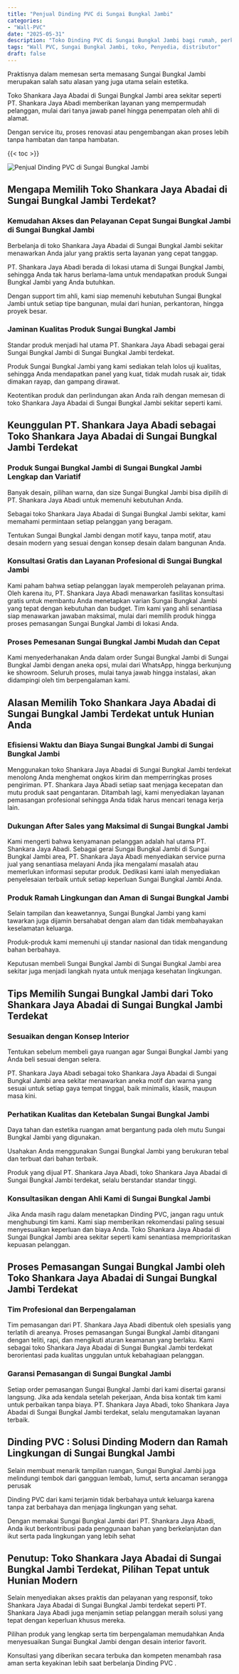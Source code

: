 ```yaml
---
title: "Penjual Dinding PVC di Sungai Bungkal Jambi"
categories: 
- "Wall-PVC"
date: "2025-05-31"
description: "Toko Dinding PVC di Sungai Bungkal Jambi bagi rumah, perkantoran, dan toko. Material unggulan, variasi motif, warna menarik, dengan servis penempatan dikerjakan oleh tim profesional serta jaminan resmi!|Servis penjualan Dinding PVC di Sungai Bungkal Jambi untuk keperluan rumah, kantor, maupun gerai, beserta produk berkualitas dan penempatan oleh teknisi ahli dan jaminan resmi.|Pilihan Dinding PVC di Sungai Bungkal Jambi yang andal bagi hunian, perkantoran, dan ritel, dengan panel terbaik dan instalasi oleh teknisi ahli serta jaminan resmi.|Distribusi Dinding PVC di Sungai Bungkal Jambi untuk rumah, office, serta ritel, dengan produk berkualitas dan instalasi ditangani oleh tim berpengalaman, dilengkapi dengan garansi resmi.}"
tags: "Wall PVC, Sungai Bungkal Jambi, toko, Penyedia, distributor"
draft: false
---
```


Praktisnya dalam memesan serta memasang Sungai Bungkal Jambi merupakan salah satu alasan yang juga utama selain estetika.

Toko Shankara Jaya Abadai di Sungai Bungkal Jambi area sekitar seperti PT. Shankara Jaya Abadi memberikan layanan yang mempermudah pelanggan, mulai dari tanya jawab panel hingga penempatan oleh ahli di alamat.

Dengan service itu, proses renovasi atau pengembangan akan proses lebih tanpa hambatan dan tanpa hambatan.

{{< toc >}}

![Penjual Dinding PVC di Sungai Bungkal Jambi](/images/Wall-PVC/Penjual-Dinding-PVC-di-Sungai-Bungkal-Jambi.png)


## Mengapa Memilih Toko Shankara Jaya Abadai di Sungai Bungkal Jambi Terdekat?

### Kemudahan Akses dan Pelayanan Cepat Sungai Bungkal Jambi di Sungai Bungkal Jambi

Berbelanja di toko Shankara Jaya Abadai di Sungai Bungkal Jambi sekitar menawarkan Anda jalur yang praktis serta layanan yang cepat tanggap.

PT. Shankara Jaya Abadi berada di lokasi utama di Sungai Bungkal Jambi, sehingga Anda tak harus berlama-lama untuk mendapatkan produk Sungai Bungkal Jambi yang Anda butuhkan.

Dengan support tim ahli, kami siap memenuhi kebutuhan Sungai Bungkal Jambi untuk setiap tipe bangunan, mulai dari hunian, perkantoran, hingga proyek besar.

### Jaminan Kualitas Produk Sungai Bungkal Jambi

Standar produk menjadi hal utama PT. Shankara Jaya Abadi sebagai gerai Sungai Bungkal Jambi di Sungai Bungkal Jambi terdekat.

Produk Sungai Bungkal Jambi yang kami sediakan telah lolos uji kualitas, sehingga Anda mendapatkan panel yang kuat, tidak mudah rusak air, tidak dimakan rayap, dan gampang dirawat.

Keotentikan produk dan perlindungan akan Anda raih dengan memesan di toko Shankara Jaya Abadai di Sungai Bungkal Jambi sekitar seperti kami.

## Keunggulan PT. Shankara Jaya Abadi sebagai Toko Shankara Jaya Abadai di Sungai Bungkal Jambi Terdekat

### Produk Sungai Bungkal Jambi di Sungai Bungkal Jambi Lengkap dan Variatif

Banyak desain, pilihan warna, dan size Sungai Bungkal Jambi bisa dipilih di PT. Shankara Jaya Abadi untuk memenuhi kebutuhan Anda.

Sebagai toko Shankara Jaya Abadai di Sungai Bungkal Jambi sekitar, kami memahami permintaan setiap pelanggan yang beragam.

Tentukan Sungai Bungkal Jambi dengan motif kayu, tanpa motif, atau desain modern yang sesuai dengan konsep desain dalam bangunan Anda.

### Konsultasi Gratis dan Layanan Profesional di Sungai Bungkal Jambi

Kami paham bahwa setiap pelanggan layak memperoleh pelayanan prima. Oleh karena itu, PT. Shankara Jaya Abadi menawarkan fasilitas konsultasi gratis untuk membantu Anda menetapkan varian Sungai Bungkal Jambi yang tepat dengan kebutuhan dan budget. Tim kami yang ahli senantiasa siap menawarkan jawaban maksimal, mulai dari memilih produk hingga proses pemasangan Sungai Bungkal Jambi di lokasi Anda.

### Proses Pemesanan Sungai Bungkal Jambi Mudah dan Cepat

Kami menyederhanakan Anda dalam order Sungai Bungkal Jambi di Sungai Bungkal Jambi dengan aneka opsi, mulai dari WhatsApp, hingga berkunjung ke showroom. Seluruh proses, mulai tanya jawab hingga instalasi, akan didampingi oleh tim berpengalaman kami.

## Alasan Memilih Toko Shankara Jaya Abadai di Sungai Bungkal Jambi Terdekat untuk Hunian Anda

### Efisiensi Waktu dan Biaya Sungai Bungkal Jambi di Sungai Bungkal Jambi

Menggunakan toko Shankara Jaya Abadai di Sungai Bungkal Jambi terdekat menolong Anda menghemat ongkos kirim dan memperringkas proses pengiriman. PT. Shankara Jaya Abadi setiap saat menjaga kecepatan dan mutu produk saat pengantaran. Ditambah lagi, kami menyediakan layanan pemasangan profesional sehingga Anda tidak harus mencari tenaga kerja lain.

### Dukungan After Sales yang Maksimal di Sungai Bungkal Jambi

Kami mengerti bahwa kenyamanan pelanggan adalah hal utama PT. Shankara Jaya Abadi. Sebagai gerai Sungai Bungkal Jambi di Sungai Bungkal Jambi area, PT. Shankara Jaya Abadi menyediakan service purna jual yang senantiasa melayani Anda jika mengalami masalah atau memerlukan informasi seputar produk. Dedikasi kami ialah menyediakan penyelesaian terbaik untuk setiap keperluan Sungai Bungkal Jambi Anda.

### Produk Ramah Lingkungan dan Aman di Sungai Bungkal Jambi

Selain tampilan dan keawetannya, Sungai Bungkal Jambi yang kami tawarkan juga dijamin bersahabat dengan alam dan tidak membahayakan keselamatan keluarga.

Produk-produk kami memenuhi uji standar nasional dan tidak mengandung bahan berbahaya.

Keputusan membeli Sungai Bungkal Jambi di Sungai Bungkal Jambi area sekitar juga menjadi langkah nyata untuk menjaga kesehatan lingkungan.

## Tips Memilih Sungai Bungkal Jambi dari Toko Shankara Jaya Abadai di Sungai Bungkal Jambi Terdekat

### Sesuaikan dengan Konsep Interior 

Tentukan sebelum membeli gaya ruangan agar Sungai Bungkal Jambi yang Anda beli sesuai dengan selera.

PT. Shankara Jaya Abadi sebagai toko Shankara Jaya Abadai di Sungai Bungkal Jambi area sekitar menawarkan aneka motif dan warna yang sesuai untuk setiap gaya tempat tinggal, baik minimalis, klasik, maupun masa kini.

### Perhatikan Kualitas dan Ketebalan Sungai Bungkal Jambi

Daya tahan dan estetika ruangan amat bergantung pada oleh mutu Sungai Bungkal Jambi yang digunakan.

Usahakan Anda menggunakan Sungai Bungkal Jambi yang berukuran tebal dan terbuat dari bahan terbaik.

Produk yang dijual PT. Shankara Jaya Abadi, toko Shankara Jaya Abadai di Sungai Bungkal Jambi terdekat, selalu berstandar standar tinggi.

### Konsultasikan dengan Ahli Kami di Sungai Bungkal Jambi

Jika Anda masih ragu dalam menetapkan Dinding PVC, jangan ragu untuk menghubungi tim kami. Kami siap memberikan rekomendasi paling sesuai menyesuaikan keperluan dan biaya Anda. Toko Shankara Jaya Abadai di Sungai Bungkal Jambi area sekitar seperti kami senantiasa memprioritaskan kepuasan pelanggan.

## Proses Pemasangan Sungai Bungkal Jambi oleh Toko Shankara Jaya Abadai di Sungai Bungkal Jambi Terdekat

### Tim Profesional dan Berpengalaman

Tim pemasangan dari PT. Shankara Jaya Abadi dibentuk oleh spesialis yang terlatih di areanya. Proses pemasangan Sungai Bungkal Jambi ditangani dengan teliti, rapi, dan mengikuti aturan keamanan yang berlaku. Kami sebagai toko Shankara Jaya Abadai di Sungai Bungkal Jambi terdekat berorientasi pada kualitas unggulan untuk kebahagiaan pelanggan.

### Garansi Pemasangan di Sungai Bungkal Jambi

Setiap order pemasangan Sungai Bungkal Jambi dari kami disertai garansi langsung. Jika ada kendala setelah pekerjaan, Anda bisa kontak tim kami untuk perbaikan tanpa biaya. PT. Shankara Jaya Abadi, toko Shankara Jaya Abadai di Sungai Bungkal Jambi terdekat, selalu mengutamakan layanan terbaik.

##  Dinding PVC : Solusi Dinding Modern dan Ramah Lingkungan di Sungai Bungkal Jambi

Selain membuat menarik tampilan ruangan, Sungai Bungkal Jambi juga melindungi tembok dari gangguan lembab, lumut, serta ancaman serangga perusak

 Dinding PVC  dari kami terjamin tidak berbahaya untuk keluarga karena tanpa zat berbahaya dan menjaga lingkungan yang sehat.

Dengan memakai Sungai Bungkal Jambi dari PT. Shankara Jaya Abadi, Anda ikut berkontribusi pada penggunaan bahan yang berkelanjutan dan ikut serta pada lingkungan yang lebih sehat

## Penutup: Toko Shankara Jaya Abadai di Sungai Bungkal Jambi Terdekat, Pilihan Tepat untuk Hunian Modern

Selain menyediakan akses praktis dan pelayanan yang responsif, toko Shankara Jaya Abadai di Sungai Bungkal Jambi terdekat seperti PT. Shankara Jaya Abadi juga menjamin setiap pelanggan meraih solusi yang tepat dengan keperluan khusus mereka.

Pilihan produk yang lengkap serta tim berpengalaman memudahkan Anda menyesuaikan Sungai Bungkal Jambi dengan desain interior favorit.

Konsultasi yang diberikan secara terbuka dan kompeten menambah rasa aman serta keyakinan lebih saat berbelanja  Dinding PVC .